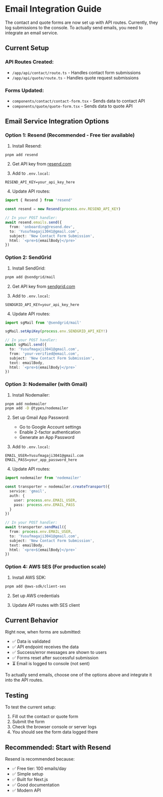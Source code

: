 # Email Integration Guide

The contact and quote forms are now set up with API routes. Currently, they log submissions to the console. To actually send emails, you need to integrate an email service.

## Current Setup

### API Routes Created:
- `/app/api/contact/route.ts` - Handles contact form submissions
- `/app/api/quote/route.ts` - Handles quote request submissions

### Forms Updated:
- `components/contact/contact-form.tsx` - Sends data to contact API
- `components/quote/quote-form.tsx` - Sends data to quote API

## Email Service Integration Options

### Option 1: Resend (Recommended - Free tier available)

1. Install Resend:
```bash
pnpm add resend
```

2. Get API key from [resend.com](https://resend.com)

3. Add to `.env.local`:
```env
RESEND_API_KEY=your_api_key_here
```

4. Update API routes:
```typescript
import { Resend } from 'resend'

const resend = new Resend(process.env.RESEND_API_KEY)

// In your POST handler:
await resend.emails.send({
  from: 'onboarding@resend.dev',
  to: 'Yusufmagaji3041@gmail.com',
  subject: 'New Contact Form Submission',
  html: `<pre>${emailBody}</pre>`
})
```

### Option 2: SendGrid

1. Install SendGrid:
```bash
pnpm add @sendgrid/mail
```

2. Get API key from [sendgrid.com](https://sendgrid.com)

3. Add to `.env.local`:
```env
SENDGRID_API_KEY=your_api_key_here
```

4. Update API routes:
```typescript
import sgMail from '@sendgrid/mail'

sgMail.setApiKey(process.env.SENDGRID_API_KEY!)

// In your POST handler:
await sgMail.send({
  to: 'Yusufmagaji3041@gmail.com',
  from: 'your-verified@email.com',
  subject: 'New Contact Form Submission',
  text: emailBody,
  html: `<pre>${emailBody}</pre>`
})
```

### Option 3: Nodemailer (with Gmail)

1. Install Nodemailer:
```bash
pnpm add nodemailer
pnpm add -D @types/nodemailer
```

2. Set up Gmail App Password:
   - Go to Google Account settings
   - Enable 2-factor authentication
   - Generate an App Password

3. Add to `.env.local`:
```env
EMAIL_USER=Yusufmagaji3041@gmail.com
EMAIL_PASS=your_app_password_here
```

4. Update API routes:
```typescript
import nodemailer from 'nodemailer'

const transporter = nodemailer.createTransport({
  service: 'gmail',
  auth: {
    user: process.env.EMAIL_USER,
    pass: process.env.EMAIL_PASS
  }
})

// In your POST handler:
await transporter.sendMail({
  from: process.env.EMAIL_USER,
  to: 'Yusufmagaji3041@gmail.com',
  subject: 'New Contact Form Submission',
  text: emailBody,
  html: `<pre>${emailBody}</pre>`
})
```

### Option 4: AWS SES (For production scale)

1. Install AWS SDK:
```bash
pnpm add @aws-sdk/client-ses
```

2. Set up AWS credentials

3. Update API routes with SES client

## Current Behavior

Right now, when forms are submitted:
- ✅ Data is validated
- ✅ API endpoint receives the data
- ✅ Success/error messages are shown to users
- ✅ Forms reset after successful submission
- ⏳ Email is logged to console (not sent)

To actually send emails, choose one of the options above and integrate it into the API routes.

## Testing

To test the current setup:
1. Fill out the contact or quote form
2. Submit the form
3. Check the browser console or server logs
4. You should see the form data logged there

## Recommended: Start with Resend

Resend is recommended because:
- ✅ Free tier: 100 emails/day
- ✅ Simple setup
- ✅ Built for Next.js
- ✅ Good documentation
- ✅ Modern API
